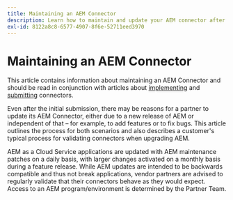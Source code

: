 ```yaml
---
title: Maintaining an AEM Connector
description: Learn how to maintain and update your AEM connector after the initial submission.
exl-id: 8122a8c8-6577-4907-8f6e-52711eed3970
---
```

Maintaining an AEM Connector
============================

This article contains information about maintaining an AEM Connector and should be read in conjunction with articles about [implementing](implement.md) and [submitting](submit.md) connectors.

Even after the initial submission, there may be reasons for a partner to update its AEM Connector, either due to a new release of AEM or independent of that – for example, to add features or to fix bugs. This article outlines the process for both scenarios and also describes a customer's typical process for validating connectors when upgrading AEM. 

AEM as a Cloud Service applications are updated with AEM maintenance patches on a daily basis, with larger changes activated on a monthly basis during a feature release. While AEM updates are intended to be backwards compatible and thus not break applications, vendor partners are advised to regularly validate that their connectors behave as they would expect. Access to an AEM program/environment is determined by the Partner Team.
